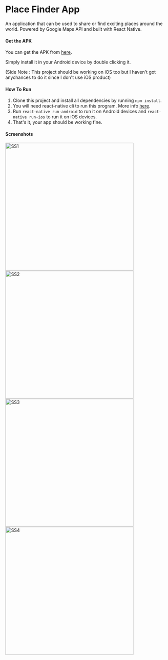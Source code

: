 # Place Finder App


An application that can be used to share or find exciting places around the world. Powered by Google Maps API and built with React Native.

#### Get the APK

You can get the APK from [here](https://drive.google.com/file/d/1FzW9yIXclL4BA3Jo4QO0uJFnWq8kgpH8/view).

Simply install it in your Android device by double clicking it.

(Side Note : This project should be working on iOS too but I haven't got anychances to do it since I don't use iOS product)

#### How To Run

1. Clone this project and install all dependencies by running `npm install`.
2. You will need react-native cli to run this program. More info [here](https://facebook.github.io/react-native/docs/understanding-cli).
3. Run `react-native run-android` to run it on Android devices and `react-native run-ios` to run it on iOS devices.
4. That's it, your app should be working fine.

#### Screenshots

<img src="screenshots/pf-ss0.jpg" alt="SS1" width="400"/>

<img src="screenshots/pf-ss1.jpg" alt="SS2" width="400"/>

<img src="screenshots/pf-ss2.jpg" alt="SS3" width="400"/>

<img src="screenshots/pf-ss3.jpg" alt="SS4" width="400"/>
